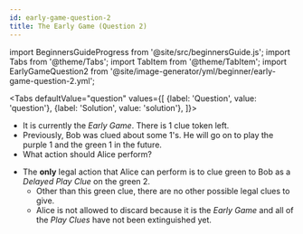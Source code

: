 ```yaml
---
id: early-game-question-2
title: The Early Game (Question 2)
---
```


import BeginnersGuideProgress from '@site/src/beginnersGuide.js';
import Tabs from '@theme/Tabs';
import TabItem from '@theme/TabItem';
import EarlyGameQuestion2 from '@site/image-generator/yml/beginner/early-game-question-2.yml';

<BeginnersGuideProgress part="51" />

<!-- lint disable no-undefined-references -->

<Tabs
  defaultValue="question"
  values={[
    {label: 'Question', value: 'question'},
    {label: 'Solution', value: 'solution'},
  ]}>
<TabItem value="question">

- It is currently the *Early Game*. There is 1 clue token left.
- Previously, Bob was clued about some 1's. He will go on to play the purple 1 and the green 1 in the future.
- What action should Alice perform?

</TabItem>
<TabItem value="solution">

- The **only** legal action that Alice can perform is to clue green to Bob as a *Delayed Play Clue* on the green 2.
  - Other than this green clue, there are no other possible legal clues to give.
  - Alice is not allowed to discard because it is the *Early Game* and all of the *Play Clues* have not been extinguished yet.

</TabItem>
</Tabs>

<EarlyGameQuestion2 />
